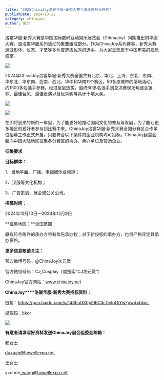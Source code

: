 ```yaml
---
title: "2025ChinaJoy洛裳华服·新秀大赛全国承办招标开启"
publishDate: 2024-10-12
category: chinajoy
author: 莱尔
---
```


洛裳华服·新秀大赛是中国国际数码互动娱乐展览会（ChinaJoy）同期推出的华服大赛，是洛裳华服系列活动的重要组成部分。作为ChinaJoy系列赛事，新秀大赛通过形体、仪态、才艺等多角度选拔优秀的选手，为大家呈现属于中国审美的视觉盛宴。

![](https://ec-net-1251389766.cos.ap-shanghai.myqcloud.com/wp-content/uploads/2024/10/20241012142525619.png)

2024年ChinaJoy洛裳华服·新秀大赛全国共有北京、华北、上海、东北、东南、华东北、华东南、西南、西北、华中和华南11个赛区，50多座城市的落地活动，约1500多名选手参赛。经过层层选拔，最终60多名选手到总决赛现场角逐金银铜、最佳台风、最佳表演以及优秀奖等共计十项大奖。

![](https://ec-net-1251389766.cos.ap-shanghai.myqcloud.com/wp-content/uploads/2024/10/20241012142528643.png)

![](https://ec-net-1251389766.cos.ap-shanghai.myqcloud.com/wp-content/uploads/2024/10/20241012142530881.png)

  
在即将到来的新的一年里，为了能更好地推动国风文化的普及与发展，为了能让更多地区的爱好者参与到比赛中来，ChinaJoy洛裳华服·新秀大赛全国分赛区合作单位招募工作正式开启，只要符合以下条件的企业机构均可投标。ChinaJoy组委会面向中国大陆地区征集各分赛区的协办、承办单位及赞助企业。  
  

**征集要求**  
  

**目标群体：**

1、当地平面、广播、电视媒体或频道；

2、汉服等文化机构；

3、广告策划、展会或公关公司。

**招募时间：**

2024年10月10日—2024年12月9日

**征集地区：**全国范围

原有符合条件的承办方将有优先承办权；对于新投标的承办方，也将严格评定其承办资格。

**更多信息敬请关注：**

官方微博号码：@ChinaJoy次元煲

官方微信号码：CJ\_Cosplay（或搜索“CJ次元煲”）

ChinaJoy官方网站：www.chinajoy.net

**ChinaJoy****洛裳华服·新秀大赛招标资料：**

链接：https://pan.baidu.com/s/143hoUX0pEl6C3cDylpGiYw?pwd=bkor 

提取码：bkor

![](https://ec-net-1251389766.cos.ap-shanghai.myqcloud.com/wp-content/uploads/2024/10/20241012142533624.png)

  
**有意者请填写好资料发送ChinaJoy展会组委会邮箱：**

都女士

duxuan@howellexpo.net

王女士

yvonne\_wang@howellexpo.net
